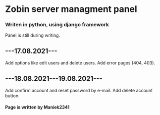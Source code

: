 # Zobin server managment panel

### Writen in python, using django framework

Panel is still during writing.


## ---17.08.2021---
Add options like edit users and delete users. Add error pages (404, 403).

## ---18.08.2021---19.08.2021---
Add confirm account and reset password by e-mail. Add delete account button.

#### Page is written by Maniek2341
